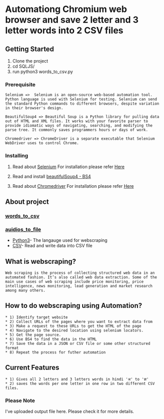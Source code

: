 # Automationg Chromium web browser and save 2 letter and 3 letter words into 2 CSV files


## Getting Started

1. Clone the project
2. cd SQLJS/
3. run python3 words_to_csv.py

### Prerequisite
```
Selenium =>  Selenium is an open-source web-based automation tool. Python language is used with Selenium for testing. Selenium can send the standard Python commands to different browsers, despite variation in their browser's design.
```
```
BeautifulSoup4 => Beautiful Soup is a Python library for pulling data out of HTML and XML files. It works with your favorite parser to provide idiomatic ways of navigating, searching, and modifying the parse tree. It commonly saves programmers hours or days of work.

Chromedriver => ChromeDriver is a separate executable that Selenium WebDriver uses to control Chrome.

```

### Installing

1) Read about [Selenium](https://www.selenium.dev/documentation/en/webdriver/)
  For installation please refer [Here](https://pypi.org/project/selenium/)

2) Read and install [beautifulSoup4 - BS4](https://pypi.org/project/beautifulsoup4/)

3) Read about [Chromedriver](https://chromedriver.chromium.org/getting-started)
  For installation please refer [Here](https://pypi.org/project/chromedriver-py/)

## About project

### [words_to_csv]()
### [auidios_to_file]()
* [Python3]()- The langauge used for webscraping
* [CSV]()-  Read and write data into CSV file

## What is webscraping?
```
Web scraping is the process of collecting structured web data in an automated fashion. It’s also called web data extraction. Some of the main use cases of web scraping include price monitoring, price intelligence, news monitoring, lead generation and market research among many others.

```
## How to do webscraping using Automation?

```
* 1) Identify target website
* 2) Collect URLs of the pages where you want to extract data from
* 3) Make a request to these URLs to get the HTML of the page
* 4) Navigate to the desired location using selenium locators.
* 5) Get the page source.
* 6) Use BS4 to find the data in the HTML
* 7) Save the data in a JSON or CSV file or some other structured format
* 8) Repeat the process for futher automation
```

## Current Features

```
* 1) Gives all 2 letters and 3 letters words in hindi 'अ' to 'ज्ञ'
* 2) saves the words per one letter in one row in two different CSV files.
```


### Please Note
I've uploaded output file here. Please check it for more details.


